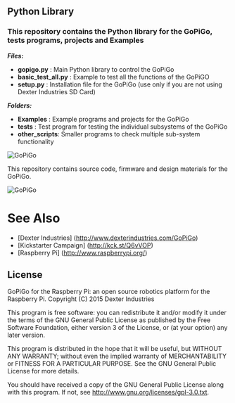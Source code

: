 ## Python Library

### This repository contains the Python library for the GoPiGo, tests programs, projects and Examples
**_Files:_**
- **gopigo.py** : Main Python library to control the GoPiGo
- **basic_test_all.py** : Example to test all the functions of the GoPiGO
- **setup.py** : Installation file for the GoPiGo (use only if you are not using Dexter Industries SD Card)

**_Folders:_**
- **Examples** : Example programs and projects for the GoPiGo
- **tests** : Test program for testing the individual subsystems of the GoPiGo
- **other_scripts**: Smaller programs to check multiple sub-system functionality 

![ GoPiGo ](https://raw.githubusercontent.com/DexterInd/GoPiGo/master/GoPiGo_Chassis-300.jpg)

This repository contains source code, firmware and design materials for the GoPiGo.

![ GoPiGo ](https://raw.githubusercontent.com/DexterInd/GoPiGo/master/GoPiGo_Front_Facing_Camera300.jpg)

# See Also

- [Dexter Industries] (http://www.dexterindustries.com/GoPiGo)
- [Kickstarter Campaign] (http://kck.st/Q6vVOP)
- [Raspberry Pi] (http://www.raspberrypi.org/)

## License
GoPiGo for the Raspberry Pi: an open source robotics platform for the Raspberry Pi.
Copyright (C) 2015  Dexter Industries

This program is free software: you can redistribute it and/or modify
it under the terms of the GNU General Public License as published by
the Free Software Foundation, either version 3 of the License, or
(at your option) any later version.

This program is distributed in the hope that it will be useful,
but WITHOUT ANY WARRANTY; without even the implied warranty of
MERCHANTABILITY or FITNESS FOR A PARTICULAR PURPOSE.  See the
GNU General Public License for more details.

You should have received a copy of the GNU General Public License
along with this program.  If not, see <http://www.gnu.org/licenses/gpl-3.0.txt>.